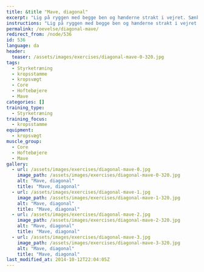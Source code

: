 ```yaml
---
title: &title "Mave, diagonal"
excerpt: "Lig på ryggen med begge ben og hænderne strakt i vejret. Sænk venstre ben mod jorden og venstre arm i samme retning, så arm og ben er parallelle. Højre arm føres bagover og ben ligeledes. Venstre ben og højre arm er nu diagonale. Tilbage til udgangspositionen. Gentages nu med modsatte arm og ben  "
instructions: "Lig på ryggen med begge ben og hænderne strakt i vejret. Sænk venstre ben mod jorden og venstre arm i samme retning, så arm og ben er parallelle. Højre arm føres bagover og ben ligeledes. Venstre ben og højre arm er nu diagonale. Tilbage til udgangspositionen. Gentages nu med modsatte arm og ben  "
permalink: /oevelse/diagonal-mave/
redirect_from: /node/536
id: 536
language: da
header:
  teaser: /assets/images/exercises/diagonal-mave-0-320.jpg
tags:
  - Styrketræning
  - kropsstamme
  - kropsvægt
  - Core
  - Hoftebøjere
  - Mave
categories: []
training_type: 
  - Styrketræning
training_focus: 
  - kropsstamme
equipment:
  - kropsvægt
muscle_group:
  - Core
  - Hoftebøjere
  - Mave
gallery:
  - url: /assets/images/exercises/diagonal-mave-0.jpg
    image_path: /assets/images/exercises/diagonal-mave-0-320.jpg
    alt: "Mave, diagonal"
    title: "Mave, diagonal"
  - url: /assets/images/exercises/diagonal-mave-1.jpg
    image_path: /assets/images/exercises/diagonal-mave-1-320.jpg
    alt: "Mave, diagonal"
    title: "Mave, diagonal"
  - url: /assets/images/exercises/diagonal-mave-2.jpg
    image_path: /assets/images/exercises/diagonal-mave-2-320.jpg
    alt: "Mave, diagonal"
    title: "Mave, diagonal"
  - url: /assets/images/exercises/diagonal-mave-3.jpg
    image_path: /assets/images/exercises/diagonal-mave-3-320.jpg
    alt: "Mave, diagonal"
    title: "Mave, diagonal"
last_modified_at: 2014-10-12T22:04:05Z
---
```

